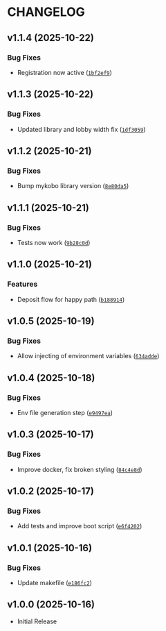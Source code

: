 # CHANGELOG

<!-- version list -->

## v1.1.4 (2025-10-22)

### Bug Fixes

- Registration now active
  ([`1bf2ef9`](https://github.com/mykobo/mykobo-dapp/commit/1bf2ef9fa794ebef4b06a1cf0eb6c102bb99b947))


## v1.1.3 (2025-10-22)

### Bug Fixes

- Updated library and lobby width fix
  ([`1df3059`](https://github.com/mykobo/mykobo-dapp/commit/1df3059004a993f9b6c5b22230e425611636f61a))


## v1.1.2 (2025-10-21)

### Bug Fixes

- Bump mykobo library version
  ([`8e80da5`](https://github.com/mykobo/mykobo-dapp/commit/8e80da514a345c1fc700b570f1184a3aaf006b97))


## v1.1.1 (2025-10-21)

### Bug Fixes

- Tests now work
  ([`9b28c0d`](https://github.com/mykobo/mykobo-dapp/commit/9b28c0db099a8ff9afe887bd2ce19dc1a186cbcc))


## v1.1.0 (2025-10-21)

### Features

- Deposit flow for happy path
  ([`b188914`](https://github.com/mykobo/mykobo-dapp/commit/b1889148db009622379cb5c2c3a3959b7eb1f91e))


## v1.0.5 (2025-10-19)

### Bug Fixes

- Allow injecting of environment variables
  ([`634adde`](https://github.com/mykobo/mykobo-dapp/commit/634adde381c15cd85520364838ac13e756327e57))


## v1.0.4 (2025-10-18)

### Bug Fixes

- Env file generation step
  ([`e9497ea`](https://github.com/mykobo/mykobo-dapp/commit/e9497eab48f2b73bf34ada09f6c4e55ad8ca24f2))


## v1.0.3 (2025-10-17)

### Bug Fixes

- Improve docker, fix broken styling
  ([`84c4e8d`](https://github.com/mykobo/mykobo-dapp/commit/84c4e8d1fe22762ce6ba65ee879d967e066e4245))


## v1.0.2 (2025-10-17)

### Bug Fixes

- Add tests and improve boot script
  ([`e6f4202`](https://github.com/mykobo/mykobo-dapp/commit/e6f4202c377ab5f44e704fdeb9b2d932e2454cc4))


## v1.0.1 (2025-10-16)

### Bug Fixes

- Update makefile
  ([`e186fc2`](https://github.com/mykobo/mykobo-dapp/commit/e186fc2cce30858d2d0988bb523b689a4f73b005))


## v1.0.0 (2025-10-16)

- Initial Release
